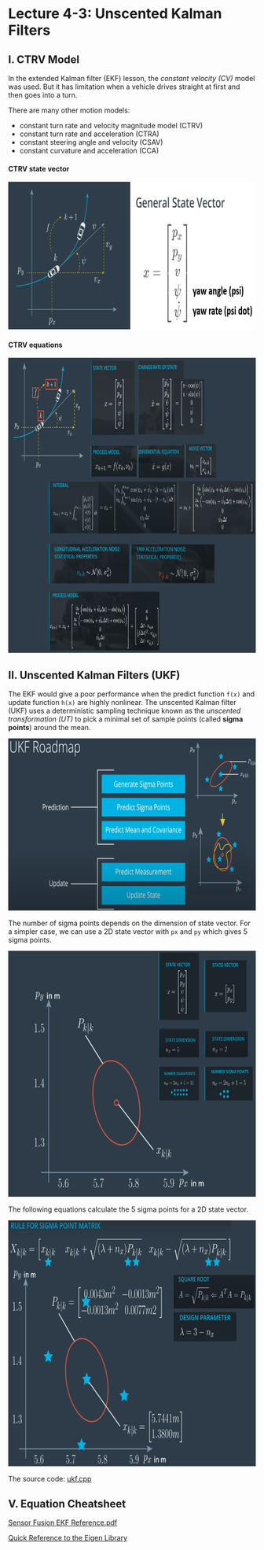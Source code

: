 # Lecture 4-3: Unscented Kalman Filters

## I. CTRV Model

In the extended Kalman filter (EKF) lesson, the *constant velocity (CV)* model was used. But it has limitation when a vehicle drives straight at first and then goes into a turn.

There are many other motion models:
- constant turn rate and velocity magnitude model (CTRV)
- constant turn rate and acceleration (CTRA)
- constant steering angle and velocity (CSAV)
- constant curvature and acceleration (CCA)

#### CTRV state vector

<img src="media/ctrv-model.png" width="750" height="300" />

#### CTRV equations

<img src="media/ctrv-equations.png" width="900" height="600" />

## II. Unscented Kalman Filters (UKF)

The EKF would give a poor performance when the predict function `f(x)` and update function `h(x)` are highly nonlinear. The unscented Kalman filter (UKF) uses a deterministic sampling technique known as the *unscented transformation (UT)* to pick a minimal set of sample points (called **sigma points**) around the mean.

<img src="media/ukf-roadmap.png" width="700" height="350" />

The number of sigma points depends on the dimension of state vector. For a simpler case, we can use a 2D state vector with `px` and `py` which gives 5 sigma points. 

<img src="media/num-sigma-points.png" width="700" height="500" />

The following equations calculate the 5 sigma points for a 2D state vector.

<img src="media/generate-sigma-points.png" width="700" height="500" />

The source code: [ukf.cpp](../Kalman_Filters/sigma-points-exercise/ukf.cpp)

## V. Equation Cheatsheet

[Sensor Fusion EKF Reference.pdf](../Kalman_Filters/sensor-fusion-ekf-reference.pdf)

[Quick Reference to the Eigen Library](https://eigen.tuxfamily.org/dox/group__QuickRefPage.html)